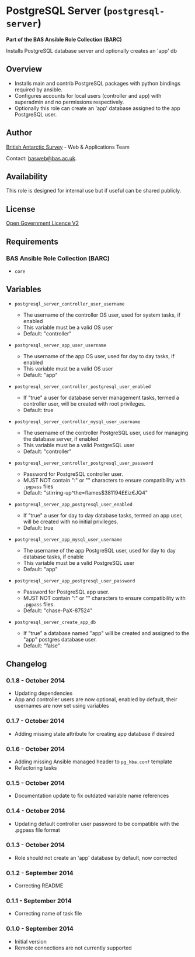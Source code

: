 # PostgreSQL Server (`postgresql-server`)

**Part of the BAS Ansible Role Collection (BARC)**

Installs PostgreSQL database server and optionally creates an 'app' db

## Overview

* Installs main and contrib PostgreSQL packages with python bindings required by ansible.
* Configures accounts for local users (controller and app) with superadmin and no permissions respectively.
* Optionally this role can create an 'app' database assigned to the app PostgreSQL user.

## Author

[British Antarctic Survey](http://www.antarctica.ac.uk) - Web & Applications Team

Contact: [basweb@bas.ac.uk](mailto:basweb@bas.ac.uk).

## Availability

This role is designed for internal use but if useful can be shared publicly.

## License

[Open Government Licence V2](https://www.nationalarchives.gov.uk/doc/open-government-licence/version/2/)

## Requirements

### BAS Ansible Role Collection (BARC)

* `core`

## Variables

* `postgresql_server_controller_user_username`
    * The username of the controller OS user, used for system tasks, if enabled
    * This variable must be a valid OS user
    * Default: "controller"
* `postgresql_server_app_user_username`
    * The username of the app OS user, used for day to day tasks, if enabled
    * This variable must be a valid OS user
    * Default: "app"
* `postgresql_server_controller_postgresql_user_enabled`
    * If "true" a user for database server management tasks, termed a controller user, will be created with root privileges.
    * Default: true
* `postgresql_server_controller_mysql_user_username`
    * The username of the controller PostgreSQL user, used for managing the database server, if enabled
    * This variable must be a valid PostgreSQL user
    * Default: "controller"
* `postgresql_server_controller_postgresql_user_password`
    * Password for PostgreSQL controller user.
    * MUST NOT contain ":" or "\" characters to ensure compatibility with `.pgpass` files
    * Default: "stirring-up^the=flames$381194££iz€JQ4"
* `postgresql_server_app_postgresql_user_enabled`
    * If "true" a user for day to day database tasks, termed an app user, will be created with no initial privileges.
    * Default: true
* `postgresql_server_app_mysql_user_username`
    * The username of the app PostgreSQL user, used for day to day database tasks, if enable
    * This variable must be a valid PostgreSQL user
    * Default: "app"
* `postgresql_server_app_postgresql_user_password`
    * Password for PostgreSQL app user.
    * MUST NOT contain ":" or "\" characters to ensure compatibility with `.pgpass` files.
    * Default: "chase-PaX-87524"

* `postgresql_server_create_app_db`
    * If "true" a database named "app" will be created and assigned to the "app" postgres database user.
    * Default: "false"

## Changelog

### 0.1.8 - October 2014

* Updating dependencies
* App and controller users are now optional, enabled by default, their usernames are now set using variables

### 0.1.7 - October 2014

* Adding missing state attribute for creating app database if desired

### 0.1.6 - October 2014

* Adding missing Ansible managed header to `pg_hba.conf` template
* Refactoring tasks

### 0.1.5 - October 2014

* Documentation update to fix outdated variable name references

### 0.1.4 - October 2014

* Updating default controller user password to be compatible with the .pgpass file format

### 0.1.3 - October 2014

* Role should not create an 'app' database by default, now corrected

### 0.1.2 - September 2014

* Correcting README

### 0.1.1 - September 2014

* Correcting name of task file

### 0.1.0 - September 2014

* Initial version
* Remote connections are not currently supported
